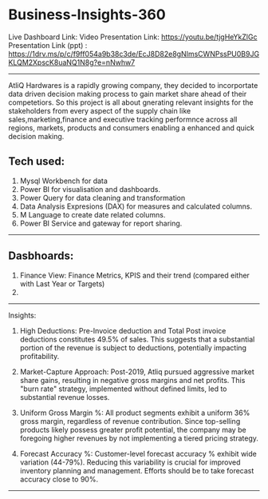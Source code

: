 # Business-Insights-360
Live Dashboard Link: 
Video Presentation Link: https://youtu.be/tjgHeYkZlGc
Presentation Link (ppt) : https://1drv.ms/p/c/f9ff054a9b38c3de/EcJ8D82e8gNImsCWNPssPU0B9JGKLQM2XpscK8uaNQ1N8g?e=nNwhw7

------------------------------
AtliQ Hardwares is a rapidly growing company, they decided to incorportate data driven decision making process to gain market share ahead of their competetiors.
So this project is all about gnerating relevant insights for the stakeholders from every aspect of the supply chain like sales,marketing,finance and executive tracking performnce across all regions, markets, products and consumers enabling a enhanced and quick decision making.

Tech used:
-------------

1. Mysql Workbench for data
2. Power BI for visualisation and dashboards.
3. Power Query for data cleaning and transformation
4. Data Analysis Expresions (DAX) for measures and calculated columns.
5. M Language to create date related columns.
6. Power BI Service and gateway for report sharing.

----------------------------------------------------------------
Dasbhoards:
------------------------------------
1. Finance View:
Finance Metrics, KPIS and their trend (compared either with Last Year or Targets)
2. 




--------------------------------------
Insights:

1. High Deductions:
Pre-Invoice deduction and Total Post invoice deductions constitutes 49.5% of sales. This suggests that a substantial portion of the revenue is subject to deductions, potentially impacting profitability.

2. Market-Capture Approach:
Post-2019, Atliq pursued aggressive market share gains, resulting in negative gross margins and net profits. This "burn rate" strategy, implemented without defined limits, led to substantial revenue losses.

3. Uniform Gross Margin %:
All product segments exhibit a uniform 36% gross margin, regardless of revenue contribution. Since top-selling products likely possess greater profit potential, the company may be foregoing higher revenues by not implementing a tiered pricing strategy.

4. Forecast Accuracy %:
Customer-level forecast accuracy % exhibit  wide variation (44-79%). Reducing this variability is crucial for improved inventory planning and management. Efforts should be to take forecast accuracy close to 90%.


--------------------------------------------------------------------------



